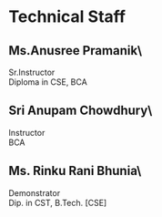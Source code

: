 # Technical Staff

## Ms.Anusree Pramanik\
Sr.Instructor\
Diploma in CSE, BCA

## Sri Anupam Chowdhury\
Instructor\
BCA

## Ms. Rinku Rani Bhunia\
Demonstrator\
Dip. in CST, B.Tech. [CSE]
